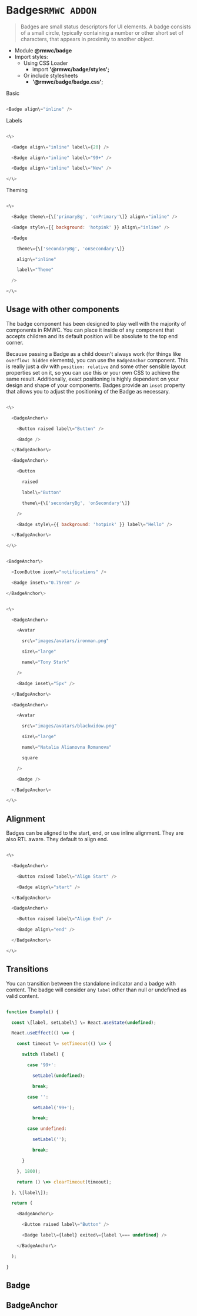 # Badges`RMWC ADDON`

> Badges are small status descriptors for UI elements. A badge consists of a small circle, typically containing a number or other short set of characters, that appears in proximity to another object.

-   Module __@rmwc/badge__
-   Import styles:
    -   Using CSS Loader
        -   import __'@rmwc/badge/styles';__
    -   Or include stylesheets
        -   __'@rmwc/badge/badge.css'__;

Basic

```js

<Badge align\="inline" />


```

Labels

```js

<\>

  <Badge align\="inline" label\={20} />

  <Badge align\="inline" label\="99+" />

  <Badge align\="inline" label\="New" />

</\>


```

Theming

```js

<\>

  <Badge theme\={\['primaryBg', 'onPrimary'\]} align\="inline" />

  <Badge style\={{ background: 'hotpink' }} align\="inline" />

  <Badge

    theme\={\['secondaryBg', 'onSecondary'\]}

    align\="inline"

    label\="Theme"

  />

</\>


```

## Usage with other components

The badge component has been designed to play well with the majority of components in RMWC. You can place it inside of any component that accepts children and its default position will be absolute to the top end corner.

Because passing a Badge as a child doesn't always work (for things like `overflow: hidden` elements), you can use the `BadgeAnchor` component. This is really just a div with `position: relative` and some other sensible layout properties set on it, so you can use this or your own CSS to achieve the same result. Additionally, exact positioning is highly dependent on your design and shape of your components. Badges provide an `inset` property that allows you to adjust the positioning of the Badge as necessary.

```js

<\>

  <BadgeAnchor\>

    <Button raised label\="Button" />

    <Badge />

  </BadgeAnchor\>

  <BadgeAnchor\>

    <Button

      raised

      label\="Button"

      theme\={\['secondaryBg', 'onSecondary'\]}

    />

    <Badge style\={{ background: 'hotpink' }} label\="Hello" />

  </BadgeAnchor\>

</\>


```

```js

<BadgeAnchor\>

  <IconButton icon\="notifications" />

  <Badge inset\="0.75rem" />

</BadgeAnchor\>


```

```js

<\>

  <BadgeAnchor\>

    <Avatar

      src\="images/avatars/ironman.png"

      size\="large"

      name\="Tony Stark"

    />

    <Badge inset\="5px" />

  </BadgeAnchor\>

  <BadgeAnchor\>

    <Avatar

      src\="images/avatars/blackwidow.png"

      size\="large"

      name\="Natalia Alianovna Romanova"

      square

    />

    <Badge />

  </BadgeAnchor\>

</\>


```

## Alignment

Badges can be aligned to the start, end, or use inline alignment. They are also RTL aware. They default to align end.

```js

<\>

  <BadgeAnchor\>

    <Button raised label\="Align Start" />

    <Badge align\="start" />

  </BadgeAnchor\>

  <BadgeAnchor\>

    <Button raised label\="Align End" />

    <Badge align\="end" />

  </BadgeAnchor\>

</\>


```

## Transitions

You can transition between the standalone indicator and a badge with content. The badge will consider any `label` other than null or undefined as valid content.

```js

function Example() {

  const \[label, setLabel\] \= React.useState(undefined);

  React.useEffect(() \=> {

    const timeout \= setTimeout(() \=> {

      switch (label) {

        case '99+':

          setLabel(undefined);

          break;

        case '':

          setLabel('99+');

          break;

        case undefined:

          setLabel('');

          break;

      }

    }, 1800);

    return () \=> clearTimeout(timeout);

  }, \[label\]);

  return (

    <BadgeAnchor\>

      <Button raised label\="Button" />

      <Badge label\={label} exited\={label \=== undefined} />

    </BadgeAnchor\>

  );

}


```

## Badge

## BadgeAnchor